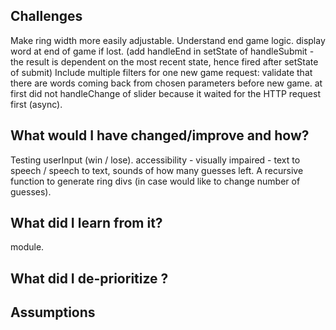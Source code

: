 ## Challenges
Make ring width more easily adjustable.
Understand end game logic.
display word at end of game if lost. (add handleEnd in setState of handleSubmit - the result is dependent on the most recent state, hence fired after setState of submit)
Include multiple filters for one new game request: validate that there are words coming back from chosen parameters before new game. at first did not handleChange of slider because it waited for the HTTP request first (async).

## What would I have changed/improve and how?
Testing userInput (win / lose).
accessibility - visually impaired - text to speech / speech to text, sounds of how many guesses left.
A recursive function to generate ring divs (in case would like to change number of guesses).


## What did I learn from it?
module.

## What did I de-prioritize ?

## Assumptions

